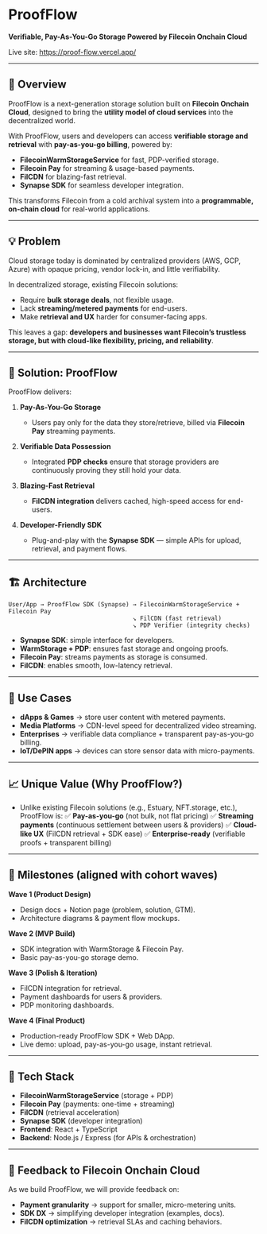 # ProofFlow

**Verifiable, Pay-As-You-Go Storage Powered by Filecoin Onchain Cloud**

Live site: https://proof-flow.vercel.app/

---

## 🌟 Overview

ProofFlow is a next-generation storage solution built on **Filecoin Onchain Cloud**, designed to bring the **utility model of cloud services** into the decentralized world.

With ProofFlow, users and developers can access **verifiable storage and retrieval** with **pay-as-you-go billing**, powered by:

* **FilecoinWarmStorageService** for fast, PDP-verified storage.
* **Filecoin Pay** for streaming & usage-based payments.
* **FilCDN** for blazing-fast retrieval.
* **Synapse SDK** for seamless developer integration.

This transforms Filecoin from a cold archival system into a **programmable, on-chain cloud** for real-world applications.

---

## 💡 Problem

Cloud storage today is dominated by centralized providers (AWS, GCP, Azure) with opaque pricing, vendor lock-in, and little verifiability.

In decentralized storage, existing Filecoin solutions:

* Require **bulk storage deals**, not flexible usage.
* Lack **streaming/metered payments** for end-users.
* Make **retrieval and UX** harder for consumer-facing apps.

This leaves a gap: **developers and businesses want Filecoin’s trustless storage, but with cloud-like flexibility, pricing, and reliability**.

---

## 🚀 Solution: ProofFlow

ProofFlow delivers:

1. **Pay-As-You-Go Storage**

   * Users pay only for the data they store/retrieve, billed via **Filecoin Pay** streaming payments.

2. **Verifiable Data Possession**

   * Integrated **PDP checks** ensure that storage providers are continuously proving they still hold your data.

3. **Blazing-Fast Retrieval**

   * **FilCDN integration** delivers cached, high-speed access for end-users.

4. **Developer-Friendly SDK**

   * Plug-and-play with the **Synapse SDK** — simple APIs for upload, retrieval, and payment flows.

---

## 🏗️ Architecture

```
User/App → ProofFlow SDK (Synapse) → FilecoinWarmStorageService + Filecoin Pay
                                   ↘ FilCDN (fast retrieval)
                                   ↘ PDP Verifier (integrity checks)
```

* **Synapse SDK**: simple interface for developers.
* **WarmStorage + PDP**: ensures fast storage and ongoing proofs.
* **Filecoin Pay**: streams payments as storage is consumed.
* **FilCDN**: enables smooth, low-latency retrieval.

---

## 🎯 Use Cases

* **dApps & Games** → store user content with metered payments.
* **Media Platforms** → CDN-level speed for decentralized video streaming.
* **Enterprises** → verifiable data compliance + transparent pay-as-you-go billing.
* **IoT/DePIN apps** → devices can store sensor data with micro-payments.

---

## 📈 Unique Value (Why ProofFlow?)

* Unlike existing Filecoin solutions (e.g., Estuary, NFT.storage, etc.), ProofFlow is:
✅ **Pay-as-you-go** (not bulk, not flat pricing)
✅ **Streaming payments** (continuous settlement between users & providers)
✅ **Cloud-like UX** (FilCDN retrieval + SDK ease)
✅ **Enterprise-ready** (verifiable proofs + transparent billing)

---

## 📌 Milestones (aligned with cohort waves)

**Wave 1 (Product Design)**

* Design docs + Notion page (problem, solution, GTM).
* Architecture diagrams & payment flow mockups.

**Wave 2 (MVP Build)**

* SDK integration with WarmStorage & Filecoin Pay.
* Basic pay-as-you-go storage demo.

**Wave 3 (Polish & Iteration)**

* FilCDN integration for retrieval.
* Payment dashboards for users & providers.
* PDP monitoring dashboards.

**Wave 4 (Final Product)**

* Production-ready ProofFlow SDK + Web DApp.
* Live demo: upload, pay-as-you-go usage, instant retrieval.

---

## 🔧 Tech Stack

* **FilecoinWarmStorageService** (storage + PDP)
* **Filecoin Pay** (payments: one-time + streaming)
* **FilCDN** (retrieval acceleration)
* **Synapse SDK** (developer integration)
* **Frontend**: React + TypeScript
* **Backend**: Node.js / Express (for APIs & orchestration)

---

## 📢 Feedback to Filecoin Onchain Cloud

As we build ProofFlow, we will provide feedback on:

* **Payment granularity** → support for smaller, micro-metering units.
* **SDK DX** → simplifying developer integration (examples, docs).
* **FilCDN optimization** → retrieval SLAs and caching behaviors.
